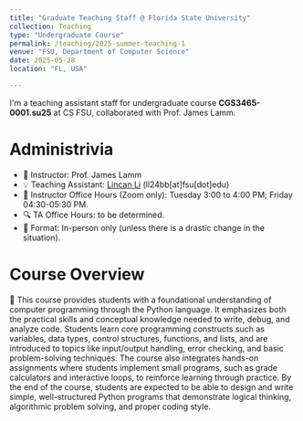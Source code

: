 ```yaml
---
title: "Graduate Teaching Staff @ Florida State University"
collection: Teaching
type: "Undergraduate Course"
permalink: /teaching/2025-summer-teaching-1
venue: "FSU, Department of Computer Science"
date: 2025-05-28
location: "FL, USA"

---
```


I'm a teaching assistant staff for undergraduate course **CGS3465-0001.su25** at CS FSU, collaborated with Prof. James Lamm.

Administrivia
======

- 📢 Instructor: Prof. James Lamm
- 💡 Teaching Assistant: [Lincan Li](https://lincanli98.github.io/) (ll24bb[at]fsu[dot]edu)
- 📅 Instructor Office Hours (Zoom only): Tuesday 3:00 to 4:00 PM; Friday 04:30-05:30 PM.
- 🔍 TA Office Hours: to be determined.
- 🎒 Format: In-person only (unless there is a drastic change in the situation).

Course Overview
=======

📘 This course provides students with a foundational understanding of computer programming through the Python language. It emphasizes both the practical skills and conceptual knowledge needed to write, debug, and analyze code. Students learn core programming constructs such as variables, data types, control structures, functions, and lists, and are introduced to topics like input/output handling, error checking, and basic problem-solving techniques. The course also integrates hands-on assignments where students implement small programs, such as grade calculators and interactive loops, to reinforce learning through practice. By the end of the course, students are expected to be able to design and write simple, well-structured Python programs that demonstrate logical thinking, algorithmic problem solving, and proper coding style.